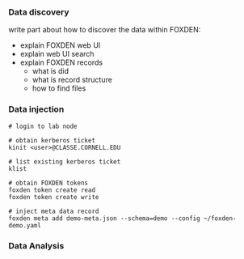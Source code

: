 ### Data discovery
write part about how to discover the data within FOXDEN:
- explain FOXDEN web UI
- explain web UI search
- explain FOXDEN records
  - what is did
  - what is record structure
  - how to find files

### Data injection
```
# login to lab node

# obtain kerberos ticket
kinit <user>@CLASSE.CORNELL.EDU

# list existing kerberos ticket
klist

# obtain FOXDEN tokens
foxden token create read
foxden token create write

# inject meta data record
foxden meta add demo-meta.json --schema=demo --config ~/foxden-demo.yaml
```

### Data Analysis
